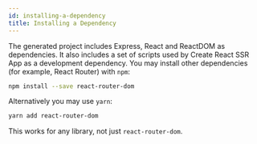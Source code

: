 ```yaml
---
id: installing-a-dependency
title: Installing a Dependency
---
```


The generated project includes Express, React and ReactDOM as dependencies. It also includes a set of scripts used by Create React SSR App as a development dependency. You may install other dependencies (for example, React Router) with `npm`:

```sh
npm install --save react-router-dom
```

Alternatively you may use `yarn`:

```sh
yarn add react-router-dom
```

This works for any library, not just `react-router-dom`.
